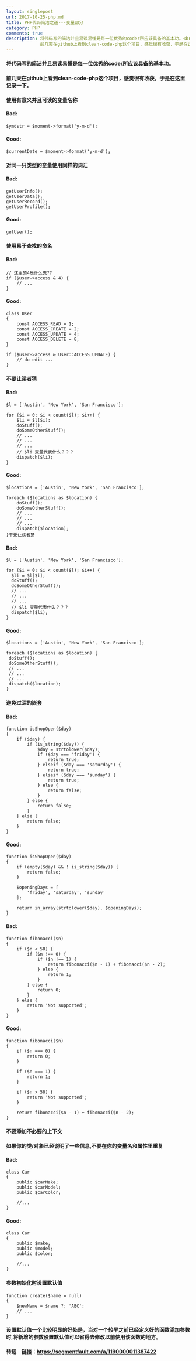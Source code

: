 ```yaml
---
layout: singlepost
url: 2017-10-25-php.md
title: PHP代码简洁之道---变量部分
category: PHP
comments: true
description: 将代码写的简洁并且易读易懂是每一位优秀的coder所应该具备的基本功。<br>
             前几天在github上看到clean-code-php这个项目，感觉很有收获，于是在这里记录一下。
---
```


#### 将代码写的简洁并且易读易懂是每一位优秀的coder所应该具备的基本功。

#### 前几天在github上看到clean-code-php这个项目，感觉很有收获，于是在这里记录一下。

#### 使用有意义并且可读的变量名称

#### Bad:

```
$ymdstr = $moment->format('y-m-d');
```

#### Good:

```
$currentDate = $moment->format('y-m-d');
```

#### 对同一只类型的变量使用同样的词汇

#### Bad:

```
getUserInfo();
getUserData();
getUserRecord();
getUserProfile();
```

#### Good:

```
getUser();
```

#### 使用易于查找的命名

#### Bad:

```
// 这里的4是什么鬼??
if ($user->access & 4) {
    // ...
}
```

#### Good:

```
class User
{
    const ACCESS_READ = 1;
    const ACCESS_CREATE = 2;
    const ACCESS_UPDATE = 4;
    const ACCESS_DELETE = 8;
}

if ($user->access & User::ACCESS_UPDATE) {
    // do edit ...
}
```

#### 不要让读者猜
#### Bad:
```
$l = ['Austin', 'New York', 'San Francisco'];

for ($i = 0; $i < count($l); $i++) {
    $li = $l[$i];
    doStuff();
    doSomeOtherStuff();
    // ...
    // ...
    // ...
    // $li 变量代表什么？？？
    dispatch($li);
}
```

#### Good:

```
$locations = ['Austin', 'New York', 'San Francisco'];

foreach ($locations as $location) {
    doStuff();
    doSomeOtherStuff();
    // ...
    // ...
    // ...
    dispatch($location);
}不要让读者猜
```

#### Bad:
 
```
$l = ['Austin', 'New York', 'San Francisco'];

for ($i = 0; $i < count($l); $i++) {
  $li = $l[$i];
  doStuff();
  doSomeOtherStuff();
  // ...
  // ...
  // ...
  // $li 变量代表什么？？？
  dispatch($li);
}
```

#### Good:

```
$locations = ['Austin', 'New York', 'San Francisco'];

foreach ($locations as $location) {
 doStuff();
 doSomeOtherStuff();
 // ...
 // ...
 // ...
 dispatch($location);
}
```

#### 避免过深的嵌套
#### Bad:

```
function isShopOpen($day)
{
    if ($day) {
        if (is_string($day)) {
            $day = strtolower($day);
            if ($day === 'friday') {
                return true;
            } elseif ($day === 'saturday') {
                return true;
            } elseif ($day === 'sunday') {
                return true;
            } else {
                return false;
            }
        } else {
            return false;
        }
    } else {
        return false;
    }
}
```

#### Good:

```
function isShopOpen($day)
{
    if (empty($day) && ! is_string($day)) {
        return false;
    }

    $openingDays = [
        'friday', 'saturday', 'sunday'
    ];

    return in_array(strtolower($day), $openingDays);
}
```


#### Bad:

```
function fibonacci($n)
{
    if ($n < 50) {
        if ($n !== 0) {
            if ($n !== 1) {
                return fibonacci($n - 1) + fibonacci($n - 2);
            } else {
                return 1;
            }
        } else {
            return 0;
        }
    } else {
        return 'Not supported';
    }
}
```

#### Good:

```
function fibonacci($n)
{
    if ($n === 0) {
        return 0;
    }

    if ($n === 1) {
        return 1;
    }

    if ($n > 50) {
        return 'Not supported';
    }

    return fibonacci($n - 1) + fibonacci($n - 2);
}

```

#### 不要添加不必要的上下文
#### 如果你的类/对象已经说明了一些信息,不要在你的变量名和属性里重复

#### Bad:

```
class Car
{
    public $carMake;
    public $carModel;
    public $carColor;

    //...
}
```

#### Good:

```
class Car
{
    public $make;
    public $model;
    public $color;

    //...
}
```














#### 参数初始化时设置默认值

```
function create($name = null)
{
    $newName = $name ?: 'ABC';
    // ...
}
```

#### 设置默认值一个比较明显的好处是，当对一个较早之前已经定义好的函数添加参数时,将新增的参数设置默认值可以省得去修改以前使用该函数的地方。

#### 转载　链接：https://segmentfault.com/a/1190000011387422
